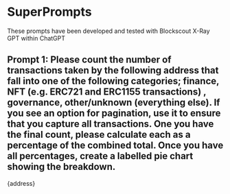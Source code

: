 # SuperPrompts

These prompts have been developed and tested with Blockscout X-Ray GPT within ChatGPT

## Prompt 1: Please count the number of transactions taken by the following address that fall into one of the following categories; finance, NFT (e.g. ERC721 and ERC1155 transactions) , governance, other/unknown (everything else). If you see an option for pagination, use it to ensure that you capture all transactions. One you have the final count, please calculate each as a percentage of the combined total. Once you have all percentages, create a labelled pie chart showing the breakdown.

{address}